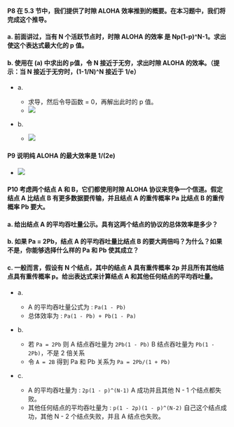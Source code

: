 #### P8 在 5.3 节中，我们提供了时隙 ALOHA 效率推到的概要。在本习题中，我们将完成这个推导。
#### a. 前面讲过，当有 N 个活跃节点时，时隙 ALOHA 的效率 是 Np(1-p)^N-1。求出使这个表达式最大化的 p 值。
#### b. 使用在 (a) 中求出的 p值，令 N 接近于无穷，求出时隙 ALOHA 的效率。（提示：当 N 接近于无穷时，(1-1/N)^N 接近于 1/e）
   
   * a.
     * 求导，然后令导函数 = 0，再解出此时的 p 值。
     * ![](https://github.com/YangXiaoHei/Networking/blob/master/05%20链路层/images/p8.1.png)
     
   * b.
     * ![](https://github.com/YangXiaoHei/Networking/blob/master/05%20链路层/images/p8.2.png)
     
#### P9 说明纯 ALOHA 的最大效率是 1/(2e)

  * ![](https://github.com/YangXiaoHei/Networking/blob/master/05%20链路层/images/p9.png)

#### P10 考虑两个结点 A 和 B，它们都使用时隙 ALOHA 协议来竞争一个信道。假定结点 A 比结点 B 有更多数据要传输，并且结点 A 的重传概率 Pa 比结点 B 的重传概率 Pb 要大。
#### a. 给出结点 A 的平均吞吐量公示。具有这两个结点的协议的总体效率是多少？
#### b. 如果 Pa = 2Pb，结点 A 的平均吞吐量比结点 B 的要大两倍吗？为什么？如果不是，你能够选择什么样的 Pa 和 Pb 使其成立？
#### c. 一般而言，假设有 N 个结点，其中的结点 A 具有重传概率 2p 并且所有其他结点具有重传概率 p。给出表达式来计算结点 A 和其他任何结点的平均吞吐量。

  * a.
    * A 的平均吞吐量公式为 : `Pa(1 - Pb)`
    * 总体效率为 : `Pa(1 - Pb) + Pb(1 - Pa)`
    
  * b.
    * 若 `Pa = 2Pb` 则 A 结点吞吐量为 `2Pb(1 - Pb)` B 结点吞吐量为 `Pb(1 - 2Pb)`，不是 2 倍关系
    * 令 `A = 2B` 得到 Pa 和 Pb 关系为 `Pa = 2Pb/(1 + Pb)`

  * c.
    * A 的平均吞吐量为 : `2p(1 - p)^(N-1)` A 成功并且其他 N - 1 个结点都失败。
    * 其他任何结点的平均吞吐量为 : `p(1 - 2p)(1 - p)^(N-2)` 自己这个结点成功，其他 N - 2 个结点失败，并且 A 结点也失败。
   